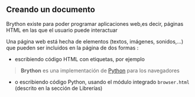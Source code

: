 Creando un documento
--------------------

Brython existe para poder programar aplicaciones web,es decir, páginas HTML en las que el usuario puede interactuar

Una página web está hecha de elementos (textos, imágenes, sonidos,...) que pueden ser incluidos en la página de dos formas :

- escribiendo código HTML con etiquetas, por ejemplo

>    <html>
>    <body>
>    <b>Brython</b> es una implementación de <a href="http://www.python.org">Python</a> 
>    para los navegadores
>    </body>
>    </html>

- o escribiendo código Python, usando el módulo integrado `browser.html` (descrito en la sección de Librerías)

>    <html>
>    <body>
>    <script type="text/python">
>    from browser import document
>    from browser.html import A,B

>    document <= B("Brython")+"es una implementación de "
>    document <= A("Python",href="http://www.python.org")+" para los navegadores"
>    </script>
>    </body>
>    </html>

